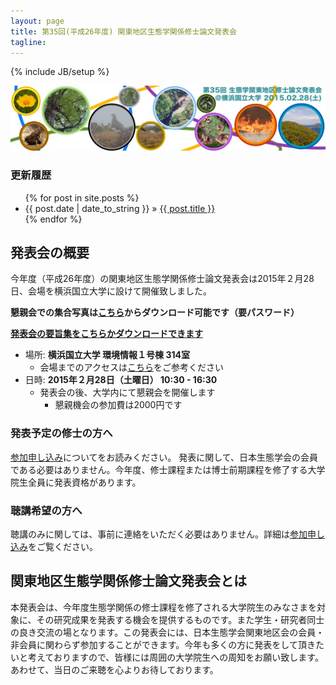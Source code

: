 ```yaml
---
layout: page
title: 第35回(平成26年度) 関東地区生態学関係修士論文発表会
tagline: 
---
```

{% include JB/setup %}

![](assets/images/me.jpg)

### 更新履歴

<ul class="posts">
  {% for post in site.posts %}
    <li><span>{{ post.date | date_to_string }}</span> &raquo; <a href="{{ BASE_PATH }}{{ post.url }}">{{ post.title }}</a></li>
  {% endfor %}
</ul>

## 発表会の概要

今年度（平成26年度）の関東地区生態学関係修士論文発表会は2015年２月28日、会場を横浜国立大学に設けて開催致しました。

**懇親会での集合写真は[こちら](https://www.dropbox.com/s/2gdhdhud67v51zi/kanto_master_picture.zip?dl=0)からダウンロード可能です（要パスワード）**

**[発表会の要旨集をこちらかダウンロードできます](https://www.dropbox.com/s/x07xmpi1a9e8vuc/15%E4%BF%AE%E5%A3%AB%E8%AB%96%E6%96%87%E7%99%BA%E8%A1%A8%E4%BC%9A%E8%A6%81%E6%97%A8%E9%9B%86.pdf?dl=0)**

* 場所: **横浜国立大学 環境情報１号棟 314室**
    * 会場までのアクセスは[こちら](access.html)をご参考ください
* 日時: **2015年２月28日（土曜日） 10:30 - 16:30**
    * 発表会の後、大学内にて懇親会を開催します
        * 懇親機会の参加費は2000円です

### 発表予定の修士の方へ

[参加申し込み](registration.html)についてをお読みください。
発表に関して、日本生態学会の会員である必要はありません。今年度、修士課程または博士前期課程を修了する大学院生全員に発表資格があります。

### 聴講希望の方へ

聴講のみに関しては、事前に連絡をいただく必要はありません。詳細は[参加申し込み](registration.html)をご覧ください。

## 関東地区生態学関係修士論文発表会とは

本発表会は、今年度生態学関係の修士課程を修了される大学院生のみなさまを対象に、その研究成果を発表する機会を提供するものです。また学生・研究者同士の良き交流の場となります。この発表会には、日本生態学会関東地区会の会員・非会員に関わらず参加することができます。今年も多くの方に発表をして頂きたいと考えておりますので、皆様には周囲の大学院生への周知をお願い致します。あわせて、当日のご来聴を心よりお待しております。

